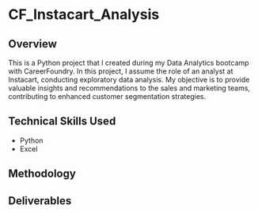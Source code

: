 # CF_Instacart_Analysis

## Overview

This is a Python project that I created during my Data Analytics bootcamp with CareerFoundry. In this project, I assume the role of an analyst at Instacart, conducting exploratory data analysis. My objective is to provide valuable insights and recommendations to the sales and marketing teams, contributing to enhanced customer segmentation strategies.

## Technical Skills Used
- Python
- Excel

## Methodology

## Deliverables
